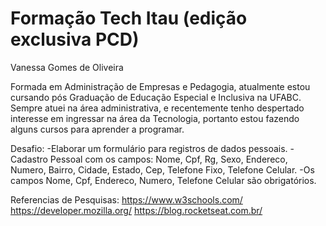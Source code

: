 # Formação Tech Itau (edição exclusiva PCD) 

Vanessa Gomes de Oliveira

Formada em Administração de Empresas e Pedagogia, atualmente estou cursando pós Graduação de Educação Especial e Inclusiva na UFABC.
Sempre atuei na área administrativa, e recentemente tenho despertado interesse em ingressar na área da Tecnologia, portanto estou fazendo alguns cursos para aprender a programar.

Desafio:
-Elaborar um formulário para registros de dados pessoais.
-Cadastro Pessoal com os campos: Nome, Cpf, Rg, Sexo, Endereco, Numero, Bairro, Cidade, Estado, Cep, Telefone Fixo, Telefone Celular.
-Os campos Nome, Cpf, Endereco, Numero, Telefone Celular são obrigatórios.

Referencias de Pesquisas:
https://www.w3schools.com/
https://developer.mozilla.org/
https://blog.rocketseat.com.br/
